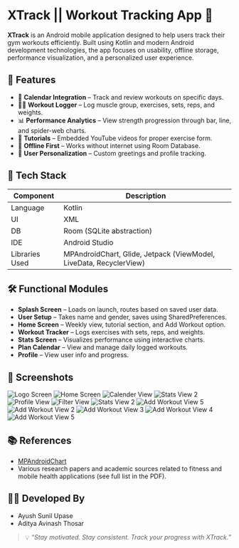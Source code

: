 
# XTrack || Workout Tracking App 💪

**XTrack** is an Android mobile application designed to help users track their gym workouts efficiently. Built using Kotlin and modern Android development technologies, the app focuses on usability, offline storage, performance visualization, and a personalized user experience.

## 📱 Features

- 📅 **Calendar Integration** – Track and review workouts on specific days.
- 🏋️‍♂️ **Workout Logger** – Log muscle group, exercises, sets, reps, and weights.
- 📊 **Performance Analytics** – View strength progression through bar, line, and spider-web charts.
- 🎥 **Tutorials** – Embedded YouTube videos for proper exercise form.
- 🌙 **Offline First** – Works without internet using Room Database.
- 👤 **User Personalization** – Custom greetings and profile tracking.

## 🚀 Tech Stack

| Component      | Description                                      |
|----------------|--------------------------------------------------|
| Language       | Kotlin                                           |
| UI             | XML                                              |
| DB             | Room (SQLite abstraction)                        |
| IDE            | Android Studio                                   |
| Libraries Used | MPAndroidChart, Glide, Jetpack (ViewModel, LiveData, RecyclerView) |

## 🛠 Functional Modules

- **Splash Screen** – Loads on launch, routes based on saved user data.
- **User Setup** – Takes name and gender, saves using SharedPreferences.
- **Home Screen** – Weekly view, tutorial section, and Add Workout option.
- **Workout Tracker** – Logs exercises with sets, reps, and weights.
- **Stats Screen** – Visualizes performance using interactive charts.
- **Plan Calendar** – View and manage daily logged workouts.
- **Profile** – View user info and progress.

## 📸 Screenshots

![Logo Screen](https://github.com/user-attachments/assets/5b8c0ecf-826c-47ca-9fa4-f56704b925f2)
![Home Screen](https://github.com/user-attachments/assets/45e2d304-0ae7-492b-801a-552b2e493577)
![Calender View](https://github.com/user-attachments/assets/d9a25cf9-be46-4067-b9c5-c0d30537ce4e)
![Stats View 2](https://github.com/user-attachments/assets/1df71a57-0b12-429f-8f06-8c464b3ac7ee)
![Profile View](https://github.com/user-attachments/assets/42d9d3fc-2fb4-408e-a99a-5e458975bebd)
![Filter View](https://github.com/user-attachments/assets/4488388e-30ee-4ac2-a477-11368fbcbca7)
![Stats View 2](https://github.com/user-attachments/assets/3506e552-9004-4559-933d-220223bee961)
![Add Workout View 5](https://github.com/user-attachments/assets/6e3cc938-418e-4bdb-b5d5-b32e6866543d)
![Add Workout View 2](https://github.com/user-attachments/assets/2c463e06-a4fa-43d7-bc80-116b93e1cd39)
![Add Workout View 3](https://github.com/user-attachments/assets/21e70ded-40d6-4c54-a861-38d019b94ffc)
![Add Workout View 4](https://github.com/user-attachments/assets/f3ee8402-e839-425e-b3c6-fddf4bd74433)
![Add Workout View 5](https://github.com/user-attachments/assets/d38eaed5-3e90-4dfa-8a82-684bdf4baeae)

## 📚 References

- [MPAndroidChart](https://github.com/PhilJay/MPAndroidChart)
- Various research papers and academic sources related to fitness and mobile health applications (see full list in the PDF).

## 👨‍💻 Developed By

- Ayush Sunil Upase
- Aditya Avinash Thosar

> 💡 _“Stay motivated. Stay consistent. Track your progress with XTrack.”_
